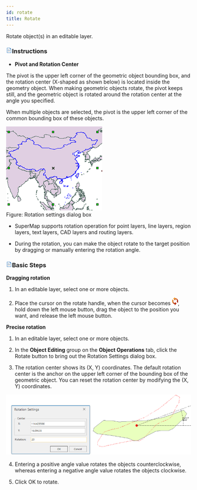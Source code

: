 ```yaml
---
id: rotate
title: Rotate
---
```


Rotate object(s) in an editable layer.

### ![](../../../img/read.gif)Instructions

* **Pivot and Rotation Center**

The pivot is the upper left corner of the geometric object bounding box, and the rotation center (X-shaped as shown below) is located inside the geometry object. When making geometric objects rotate, the pivot keeps still, and the geometric object is rotated around the rotation center at the angle you specified.

When multiple objects are selected, the pivot is the upper left corner of the common bounding box of these objects.

![](img-en/rotateanchor.png)  
Figure: Rotation settings dialog box  

* SuperMap supports rotation operation for point layers, line layers, region layers, text layers, CAD layers and routing layers.

* During the rotation, you can make the object rotate to the target position by dragging or manually entering the rotation angle.

### ![](../../../img/read.gif)Basic Steps

**Dragging rotation**

1. In an editable layer, select one or more objects.

2. Place the cursor on the rotate handle, when the cursor becomes ![](img-en/rotateicon.png), hold down the left mouse button, drag the object to the position you want, and release the left mouse button.

**Precise rotation**

1. In an editable layer, select one or more objects.

2. In the **Object Editing** group on the **Object Operations** tab, click the Rotate button to bring out the Rotation Settings dialog box.

3. The rotation center shows its (X, Y) coordinates. The default rotation center is the anchor on the upper left corner of the bounding box of the geometric object. You can reset the rotation center by modifying the (X, Y) coordinates.

![](img-en/RotateDia.png)  
 
4. Entering a positive angle value rotates the objects counterclockwise, whereas entering a negative angle value rotates the objects clockwise.

5. Click OK to rotate.